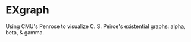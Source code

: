 # EXgraph

Using CMU's Penrose to visualize C. S. Peirce's existential graphs: alpha, beta, & gamma.
